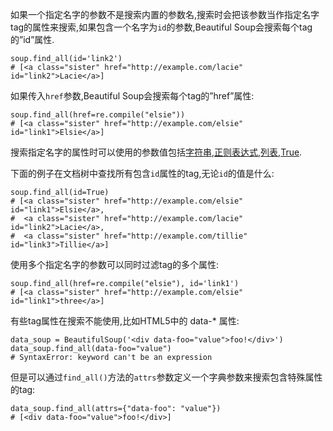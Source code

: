 如果一个指定名字的参数不是搜索内置的参数名,搜索时会把该参数当作指定名字tag的属性来搜索,如果包含一个名字为`id`的参数,Beautiful Soup会搜索每个tag的”id”属性.

```
soup.find_all(id='link2')
# [<a class="sister" href="http://example.com/lacie" id="link2">Lacie</a>]
```

如果传入`href`参数,Beautiful Soup会搜索每个tag的”href”属性:

```
soup.find_all(href=re.compile("elsie"))
# [<a class="sister" href="http://example.com/elsie" id="link1">Elsie</a>]
```

搜索指定名字的属性时可以使用的参数值包括[字符串](http://beautifulsoup.readthedocs.io/zh_CN/latest/#id30),[正则表达式](http://beautifulsoup.readthedocs.io/zh_CN/latest/#id31),[列表](http://beautifulsoup.readthedocs.io/zh_CN/latest/#id32),[True](http://beautifulsoup.readthedocs.io/zh_CN/latest/#true).

下面的例子在文档树中查找所有包含`id`属性的tag,无论`id`的值是什么:

```
soup.find_all(id=True)
# [<a class="sister" href="http://example.com/elsie" id="link1">Elsie</a>,
#  <a class="sister" href="http://example.com/lacie" id="link2">Lacie</a>,
#  <a class="sister" href="http://example.com/tillie" id="link3">Tillie</a>]
```

使用多个指定名字的参数可以同时过滤tag的多个属性:

```
soup.find_all(href=re.compile("elsie"), id='link1')
# [<a class="sister" href="http://example.com/elsie" id="link1">three</a>]
```

有些tag属性在搜索不能使用,比如HTML5中的 data-\* 属性:

```
data_soup = BeautifulSoup('<div data-foo="value">foo!</div>')
data_soup.find_all(data-foo="value")
# SyntaxError: keyword can't be an expression
```

但是可以通过`find_all()`方法的`attrs`参数定义一个字典参数来搜索包含特殊属性的tag:

```
data_soup.find_all(attrs={"data-foo": "value"})
# [<div data-foo="value">foo!</div>]
```



